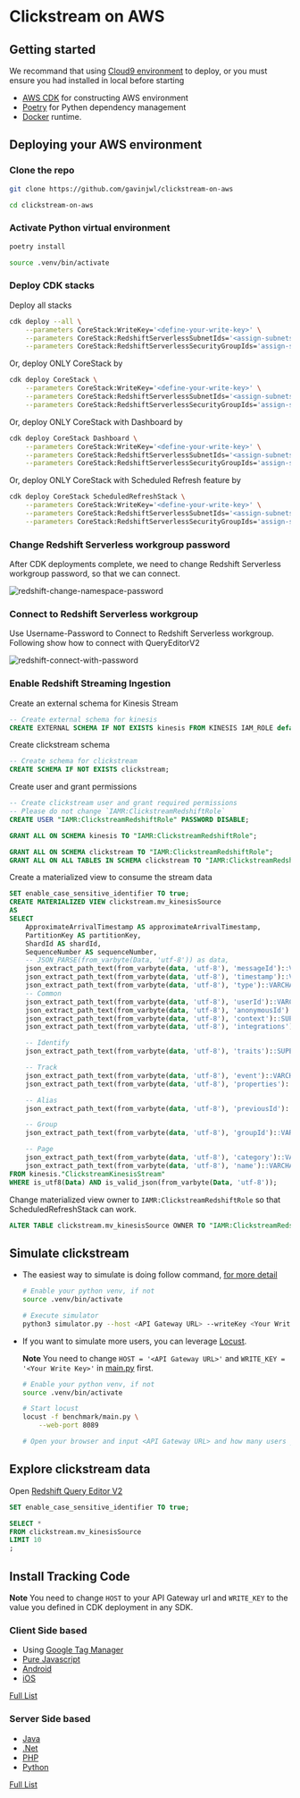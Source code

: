# Clickstream on AWS

## Getting started

We recommand that using [Cloud9 environment](https://aws.amazon.com/cloud9/) to deploy, or you must ensure you had installed in local before starting

- [AWS CDK](https://docs.aws.amazon.com/cdk/v2/guide/getting_started.html#getting_started_install) for constructing AWS environment
- [Poetry](https://python-poetry.org/docs/#installation) for Pythen dependency management
- [Docker](https://docs.docker.com/engine/install/) runtime.

## Deploying your AWS environment

### Clone the repo

```bash
git clone https://github.com/gavinjwl/clickstream-on-aws

cd clickstream-on-aws
```

### Activate Python virtual environment

```bash
poetry install

source .venv/bin/activate
```

### Deploy CDK stacks

Deploy all stacks

```bash
cdk deploy --all \
    --parameters CoreStack:WriteKey='<define-your-write-key>' \
    --parameters CoreStack:RedshiftServerlessSubnetIds='<assign-subnets-to-redshift>' \
    --parameters CoreStack:RedshiftServerlessSecurityGroupIds='assign-security-groups-for-redshift'
```

Or, deploy ONLY CoreStack by

```bash
cdk deploy CoreStack \
    --parameters CoreStack:WriteKey='<define-your-write-key>' \
    --parameters CoreStack:RedshiftServerlessSubnetIds='<assign-subnets-to-redshift>' \
    --parameters CoreStack:RedshiftServerlessSecurityGroupIds='assign-security-groups-for-redshift'
```

Or, deploy ONLY CoreStack with Dashboard by

```bash
cdk deploy CoreStack Dashboard \
    --parameters CoreStack:WriteKey='<define-your-write-key>' \
    --parameters CoreStack:RedshiftServerlessSubnetIds='<assign-subnets-to-redshift>' \
    --parameters CoreStack:RedshiftServerlessSecurityGroupIds='assign-security-groups-for-redshift'
```

Or, deploy ONLY CoreStack with Scheduled Refresh feature by

```bash
cdk deploy CoreStack ScheduledRefreshStack \
    --parameters CoreStack:WriteKey='<define-your-write-key>' \
    --parameters CoreStack:RedshiftServerlessSubnetIds='<assign-subnets-to-redshift>' \
    --parameters CoreStack:RedshiftServerlessSecurityGroupIds='assign-security-groups-for-redshift'
```

### Change Redshift Serverless workgroup password

After CDK deployments complete, we need to change Redshift Serverless workgroup password, so that we can connect.

![redshift-change-namespace-password](images/redshift-change-namespace-password.png)

### Connect to Redshift Serverless workgroup

Use Username-Password to Connect to Redshift Serverless workgroup. Following show how to connect with QueryEditorV2

![redshift-connect-with-password](images/redshift-connect-with-password.png)

### Enable Redshift Streaming Ingestion

Create an external schema for Kinesis Stream

```sql
-- Create external schema for kinesis
CREATE EXTERNAL SCHEMA IF NOT EXISTS kinesis FROM KINESIS IAM_ROLE default;
```

Create clickstream schema

```sql
-- Create schema for clickstream
CREATE SCHEMA IF NOT EXISTS clickstream;
```

Create user and grant permissions

```sql
-- Create clickstream user and grant required permissions
-- Please do not change `IAMR:ClickstreamRedshiftRole`
CREATE USER "IAMR:ClickstreamRedshiftRole" PASSWORD DISABLE;

GRANT ALL ON SCHEMA kinesis TO "IAMR:ClickstreamRedshiftRole";

GRANT ALL ON SCHEMA clickstream TO "IAMR:ClickstreamRedshiftRole";
GRANT ALL ON ALL TABLES IN SCHEMA clickstream TO "IAMR:ClickstreamRedshiftRole";
```

Create a materialized view to consume the stream data

```sql
SET enable_case_sensitive_identifier TO true;
CREATE MATERIALIZED VIEW clickstream.mv_kinesisSource
AS
SELECT
    ApproximateArrivalTimestamp AS approximateArrivalTimestamp,
    PartitionKey AS partitionKey,
    ShardId AS shardId,
    SequenceNumber AS sequenceNumber,
    -- JSON_PARSE(from_varbyte(Data, 'utf-8')) as data,
    json_extract_path_text(from_varbyte(data, 'utf-8'), 'messageId')::VARCHAR AS messageId,
    json_extract_path_text(from_varbyte(data, 'utf-8'), 'timestamp')::VARCHAR AS _timestamp,
    json_extract_path_text(from_varbyte(data, 'utf-8'), 'type')::VARCHAR AS type,
    -- Common
    json_extract_path_text(from_varbyte(data, 'utf-8'), 'userId')::VARCHAR AS userId,
    json_extract_path_text(from_varbyte(data, 'utf-8'), 'anonymousId')::VARCHAR AS anonymousId,
    json_extract_path_text(from_varbyte(data, 'utf-8'), 'context')::SUPER AS context,
    json_extract_path_text(from_varbyte(data, 'utf-8'), 'integrations')::SUPER AS integrations,

    -- Identify
    json_extract_path_text(from_varbyte(data, 'utf-8'), 'traits')::SUPER AS traits,

    -- Track
    json_extract_path_text(from_varbyte(data, 'utf-8'), 'event')::VARCHAR AS event,
    json_extract_path_text(from_varbyte(data, 'utf-8'), 'properties')::SUPER AS properties,

    -- Alias
    json_extract_path_text(from_varbyte(data, 'utf-8'), 'previousId')::VARCHAR AS previousId,

    -- Group
    json_extract_path_text(from_varbyte(data, 'utf-8'), 'groupId')::VARCHAR AS groupId,

    -- Page
    json_extract_path_text(from_varbyte(data, 'utf-8'), 'category')::VARCHAR AS category,
    json_extract_path_text(from_varbyte(data, 'utf-8'), 'name')::VARCHAR AS name
FROM kinesis."ClickstreamKinesisStream"
WHERE is_utf8(Data) AND is_valid_json(from_varbyte(Data, 'utf-8'));
```

Change materialized view owner to `IAMR:ClickstreamRedshiftRole` so that ScheduledRefreshStack can work.

```sql
ALTER TABLE clickstream.mv_kinesisSource OWNER TO "IAMR:ClickstreamRedshiftRole";
```

## Simulate clickstream

- The easiest way to simulate is doing follow command, [for more detail](simulator.py)

    ```bash
    # Enable your python venv, if not
    source .venv/bin/activate
    
    # Execute simulator
    python3 simulator.py --host <API Gateway URL> --writeKey <Your Write Key>
    ```

- If you want to simulate more users, you can leverage [Locust](https://docs.locust.io/en/stable/).

    **Note**
    You need to change `HOST = '<API Gateway URL>'` and `WRITE_KEY = '<Your Write Key>'` in [main.py](./benchmark/main.py) first.

    ```bash
    # Enable your python venv, if not
    source .venv/bin/activate

    # Start locust
    locust -f benchmark/main.py \
        --web-port 8089
    
    # Open your browser and input <API Gateway URL> and how many users you want.
    ```

## Explore clickstream data

Open [Redshift Query Editor V2](https://docs.aws.amazon.com/redshift/latest/mgmt/query-editor-v2-using.html)

```sql
SET enable_case_sensitive_identifier TO true;

SELECT *
FROM clickstream.mv_kinesisSource
LIMIT 10
;
```

## Install Tracking Code

**Note**
You need to change `HOST` to your API Gateway url and `WRITE_KEY` to the value you defined in CDK deployment in any SDK.

### Client Side based

- Using [Google Tag Manager](https://segment.com/catalog/integrations/google-tag-manager/)
- [Pure Javascript](https://segment.com/docs/connections/sources/catalog/libraries/website/javascript/)
- [Android](https://segment.com/docs/connections/sources/catalog/libraries/mobile/android/)
- [iOS](https://segment.com/docs/connections/sources/catalog/libraries/mobile/ios/)

[Full List](https://segment.com/docs/connections/sources/catalog/#website)

### Server Side based

- [Java](https://segment.com/docs/connections/sources/catalog/libraries/server/java/)
- [.Net](https://segment.com/docs/connections/sources/catalog/libraries/server/net/)
- [PHP](https://segment.com/docs/connections/sources/catalog/libraries/server/php/)
- [Python](https://segment.com/docs/connections/sources/catalog/libraries/server/python/)

[Full List](https://segment.com/docs/connections/sources/catalog/#server)

